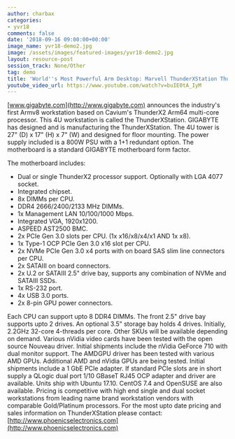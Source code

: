 ```yaml
---
author: charbax
categories:
- yvr18
comments: false
date: '2018-09-16 09:00:00+00:00'
image_name: yvr18-demo2.jpg
image: /assets/images/featured-images/yvr18-demo2.jpg
layout: resource-post
session_track: None/Other
tag: demo
title: 'World''s Most Powerful Arm Desktop: Marvell ThunderXStation ThunderX2 Workstation'
youtube_video_url: https://www.youtube.com/watch?v=buIE0tA_IyM
---
```


[www.gigabyte.com](http://www.gigabyte.com) announces the industry's first Armv8 workstation based on Cavium's ThunderX2 Arm64 multi-core processor. This 4U workstation is called the ThunderXStation. GIGABYTE has designed and is manufacturing the ThunderXStation. The 4U tower is 27" (D) x 17" (H) x 7" (W) and designed for floor mounting. The power supply included is a 800W PSU with a 1+1 redundant option. The motherboard is a standard GIGABYTE motherboard form factor.

The motherboard includes:
- Dual or single ThunderX2 processor support. Optionally with LGA 4077 socket.
- Integrated chipset.
- 8x DIMMs per CPU.
- DDR4 2666/2400/2133 MHz DIMMs.
- 1x Management LAN 10/100/1000 Mbps.
- Integrated VGA, 1920x1200.
- ASPEED AST2500 BMC.
- 2x PCIe Gen 3.0 slots per CPU. (1x x16/x8/x4/x1 AND 1x x8).
- 1x Type-1 OCP PCIe Gen 3.0 x16 slot per CPU.
- 2x NVMe PCIe Gen 3.0 x4 ports with on board SAS slim line connectors per CPU.
- 2x SATAIII on board connectors.
- 2x U.2 or SATAIII 2.5" drive bay, supports any combination of NVMe and SATAIII SSDs.
- 1x RS-232 port.
- 4x USB 3.0 ports.
- 2x 8-pin GPU power connectors.

Each CPU can support upto 8 DDR4 DIMMs. The front 2.5" drive bay supports upto 2 drives. An optional 3.5" storage bay holds 4 drives. Initially, 2.2GHz 32-core 4-threads per core. Other SKUs will be available depending on demand. Various nVidia video cards have been tested with the open source Nouveau driver.  Initial shipments include the nVidia GeForce 710 with dual monitor support. The AMDGPU driver has been tested with various AMD GPUs. Additional AMD and nVidia GPUs are being tested.  Initial shipments include a 1 GbE PCIe adapter. If standard PCIe slots are in short supply a QLogic dual port 1/10 GBaseT RJ45 OCP adapter and driver are available. Units ship with Ubuntu 17.10. CentOS 7.4 and OpenSUSE are also available.  Pricing is competitive with high end single and dual socket workstations from leading name brand workstation vendors with comparable Gold/Platinum processors. For the most upto date pricing and sales information on ThunderXStation please contact: [http://www.phoenicselectronics.com](http://www.phoenicselectronics.com)